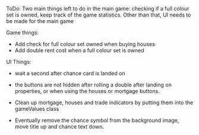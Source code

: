 ToDo:
Two main things left to do in the main game: checking if a full colour set is owned, keep track of the game statistics.
Other than that, UI needs to be made for the main game

Game things:
- Add check for full colour set owned when buying houses
- Add double rent cost when a full colour set is owned


UI Things:
- wait a second after chance card is landed on
- the buttons are not hidden after rolling a double after landing on properties, or when using the houses or mortgage buttons.


- Clean up mortgage, houses and trade indicators by putting them into the gameValues class
- Eventually remove the chance symbol from the background image, move title up and chance text down.
